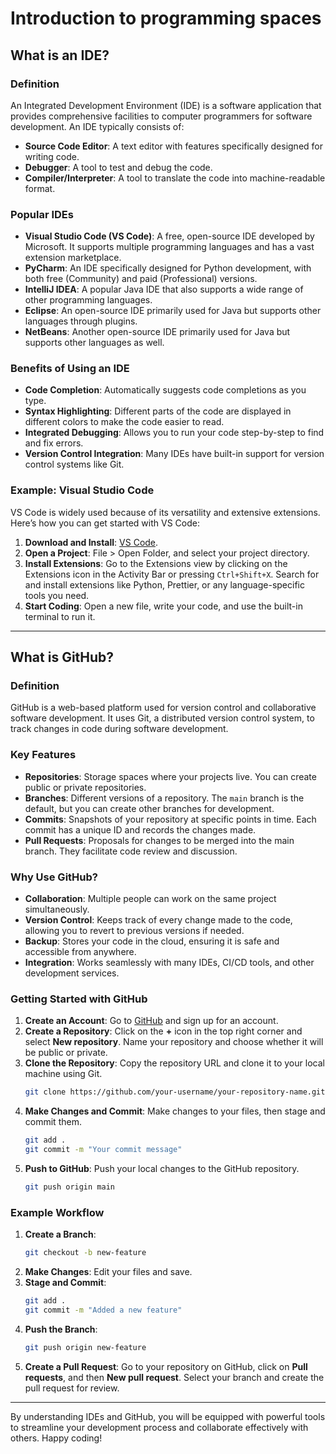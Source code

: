 # Introduction to programming spaces

## What is an IDE?

### Definition
An Integrated Development Environment (IDE) is a software application that provides comprehensive facilities to computer programmers for software development. An IDE typically consists of:

- **Source Code Editor**: A text editor with features specifically designed for writing code.
- **Debugger**: A tool to test and debug the code.
- **Compiler/Interpreter**: A tool to translate the code into machine-readable format.

### Popular IDEs
- **Visual Studio Code (VS Code)**: A free, open-source IDE developed by Microsoft. It supports multiple programming languages and has a vast extension marketplace.
- **PyCharm**: An IDE specifically designed for Python development, with both free (Community) and paid (Professional) versions.
- **IntelliJ IDEA**: A popular Java IDE that also supports a wide range of other programming languages.
- **Eclipse**: An open-source IDE primarily used for Java but supports other languages through plugins.
- **NetBeans**: Another open-source IDE primarily used for Java but supports other languages as well.

### Benefits of Using an IDE
- **Code Completion**: Automatically suggests code completions as you type.
- **Syntax Highlighting**: Different parts of the code are displayed in different colors to make the code easier to read.
- **Integrated Debugging**: Allows you to run your code step-by-step to find and fix errors.
- **Version Control Integration**: Many IDEs have built-in support for version control systems like Git.

### Example: Visual Studio Code
VS Code is widely used because of its versatility and extensive extensions. Here’s how you can get started with VS Code:

1. **Download and Install**: [VS Code](https://code.visualstudio.com/).
2. **Open a Project**: File > Open Folder, and select your project directory.
3. **Install Extensions**: Go to the Extensions view by clicking on the Extensions icon in the Activity Bar or pressing `Ctrl+Shift+X`. Search for and install extensions like Python, Prettier, or any language-specific tools you need.
4. **Start Coding**: Open a new file, write your code, and use the built-in terminal to run it.

---

## What is GitHub?

### Definition
GitHub is a web-based platform used for version control and collaborative software development. It uses Git, a distributed version control system, to track changes in code during software development.

### Key Features
- **Repositories**: Storage spaces where your projects live. You can create public or private repositories.
- **Branches**: Different versions of a repository. The `main` branch is the default, but you can create other branches for development.
- **Commits**: Snapshots of your repository at specific points in time. Each commit has a unique ID and records the changes made.
- **Pull Requests**: Proposals for changes to be merged into the main branch. They facilitate code review and discussion.

### Why Use GitHub?
- **Collaboration**: Multiple people can work on the same project simultaneously.
- **Version Control**: Keeps track of every change made to the code, allowing you to revert to previous versions if needed.
- **Backup**: Stores your code in the cloud, ensuring it is safe and accessible from anywhere.
- **Integration**: Works seamlessly with many IDEs, CI/CD tools, and other development services.

### Getting Started with GitHub
1. **Create an Account**: Go to [GitHub](https://github.com/) and sign up for an account.
2. **Create a Repository**: Click on the **+** icon in the top right corner and select **New repository**. Name your repository and choose whether it will be public or private.
3. **Clone the Repository**: Copy the repository URL and clone it to your local machine using Git.
    ```sh
    git clone https://github.com/your-username/your-repository-name.git
    ```
4. **Make Changes and Commit**: Make changes to your files, then stage and commit them.
    ```sh
    git add .
    git commit -m "Your commit message"
    ```
5. **Push to GitHub**: Push your local changes to the GitHub repository.
    ```sh
    git push origin main
    ```

### Example Workflow
1. **Create a Branch**: 
    ```sh
    git checkout -b new-feature
    ```
2. **Make Changes**: Edit your files and save.
3. **Stage and Commit**: 
    ```sh
    git add .
    git commit -m "Added a new feature"
    ```
4. **Push the Branch**: 
    ```sh
    git push origin new-feature
    ```
5. **Create a Pull Request**: Go to your repository on GitHub, click on **Pull requests**, and then **New pull request**. Select your branch and create the pull request for review.

---

By understanding IDEs and GitHub, you will be equipped with powerful tools to streamline your development process and collaborate effectively with others. Happy coding!
